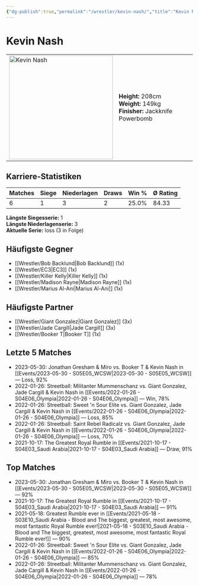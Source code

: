 ```yaml
---
{"dg-publish":true,"permalink":"/wrestler/kevin-nash/","title":"Kevin Nash","tags":["wrestler"],"noteIcon":""}
---
```



# Kevin Nash

<table>
        <tr>
        <td><img src="https://github.com/CptSpaulding1980/choke-slam-wrestling/releases/download/images/Kevin_Nash.png" width="280" alt="Kevin Nash"></td>
        <td>
        <b>Height:</b> 208cm<br>
        <b>Weight:</b> 149kg<br>
        <b>Finisher:</b> Jackknife Powerbomb<br>
        </td>
        </tr>
        </table>
        

## Karriere-Statistiken

| Matches | Siege | Niederlagen | Draws | Win % | Ø Rating |
|---------|-------|-------------|-------|-------|-----------|
| 6 | 1 | 3 | 2 | 25.0% | 84.33 |

**Längste Siegesserie:** 1<br>**Längste Niederlagenserie:** 3<br>**Aktuelle Serie:** loss (3 in Folge)


## Häufigste Gegner
- [[Wrestler/Bob Backlund\|Bob Backlund]] (1x)
- [[Wrestler/EC3\|EC3]] (1x)
- [[Wrestler/Killer Kelly\|Killer Kelly]] (1x)
- [[Wrestler/Madison Rayne\|Madison Rayne]] (1x)
- [[Wrestler/Marius Al-Ani\|Marius Al-Ani]] (1x)

## Häufigste Partner
- [[Wrestler/Giant Gonzalez\|Giant Gonzalez]] (3x)
- [[Wrestler/Jade Cargill\|Jade Cargill]] (3x)
- [[Wrestler/Booker T\|Booker T]] (1x)

## Letzte 5 Matches
- 2023-05-30: Jonathan Gresham & Miro vs. Booker T & Kevin Nash in [[Events/2023-05-30 - S05E05_WCSW\|2023-05-30 - S05E05_WCSW]] — Loss, 92%
- 2022-01-26: Streetball: Militanter Mummenschanz vs. Giant Gonzalez, Jade Cargill & Kevin Nash in [[Events/2022-01-26 - S04E06_Olympia\|2022-01-26 - S04E06_Olympia]] — Win, 78%
- 2022-01-26: Streetball: Sweet 'n Sour Elite vs. Giant Gonzalez, Jade Cargill & Kevin Nash in [[Events/2022-01-26 - S04E06_Olympia\|2022-01-26 - S04E06_Olympia]] — Loss, 85%
- 2022-01-26: Streetball: Saint Rebel Radicalz vs. Giant Gonzalez, Jade Cargill & Kevin Nash in [[Events/2022-01-26 - S04E06_Olympia\|2022-01-26 - S04E06_Olympia]] — Loss, 70%
- 2021-10-17: The Greatest Royal Rumble in [[Events/2021-10-17 - S04E03_Saudi Arabia\|2021-10-17 - S04E03_Saudi Arabia]] — Draw, 91%

## Top Matches
- 2023-05-30: Jonathan Gresham & Miro vs. Booker T & Kevin Nash in [[Events/2023-05-30 - S05E05_WCSW\|2023-05-30 - S05E05_WCSW]] — 92%
- 2021-10-17: The Greatest Royal Rumble in [[Events/2021-10-17 - S04E03_Saudi Arabia\|2021-10-17 - S04E03_Saudi Arabia]] — 91%
- 2021-05-18: Greatest Rumble ever in [[Events/2021-05-18 - S03E10_Saudi Arabia - Blood and The biggest, greatest, most awesome, most fantastic Royal Rumble ever!\|2021-05-18 - S03E10_Saudi Arabia - Blood and The biggest, greatest, most awesome, most fantastic Royal Rumble ever!]] — 90%
- 2022-01-26: Streetball: Sweet 'n Sour Elite vs. Giant Gonzalez, Jade Cargill & Kevin Nash in [[Events/2022-01-26 - S04E06_Olympia\|2022-01-26 - S04E06_Olympia]] — 85%
- 2022-01-26: Streetball: Militanter Mummenschanz vs. Giant Gonzalez, Jade Cargill & Kevin Nash in [[Events/2022-01-26 - S04E06_Olympia\|2022-01-26 - S04E06_Olympia]] — 78%
